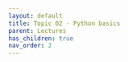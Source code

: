 ```yaml
---
layout: default
title: Topic 02 - Python basics
parent: Lectures
has_children: true
nav_order: 2
---
```

